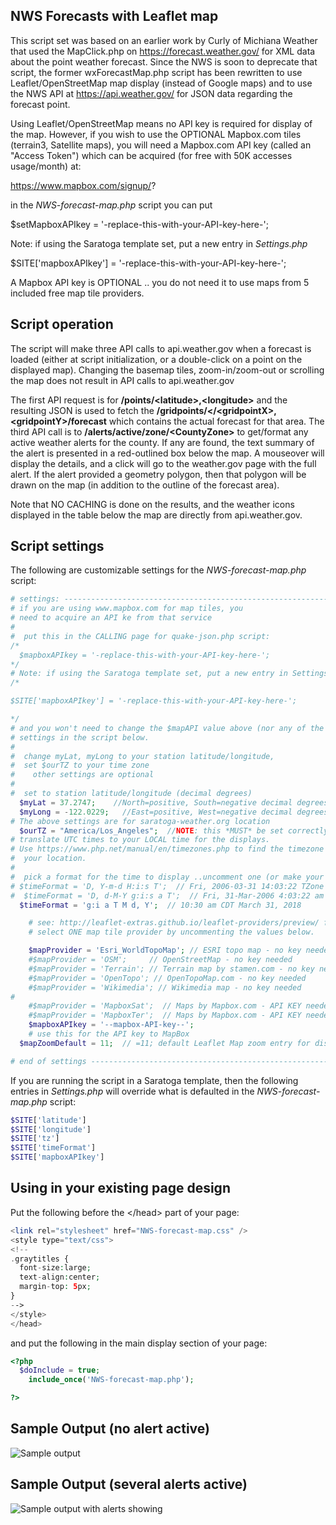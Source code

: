## NWS Forecasts with Leaflet map

This script set was based on an earlier work by Curly of Michiana Weather that used the MapClick.php on https://forecast.weather.gov/ for XML data
about the point weather forecast.  Since the NWS is soon to deprecate that script, the former wxForecastMap.php script has
been rewritten to use Leaflet/OpenStreetMap map display (instead of Google maps) and to use the NWS API at https://api.weather.gov/ for
JSON data regarding the forecast point.

Using Leaflet/OpenStreetMap means no API key is required for display of the map. However, if you wish to use the OPTIONAL Mapbox.com tiles (terrain3, Satellite maps), you will need a Mapbox.com API key (called an "Access Token") which can be acquired (for free with 50K accesses usage/month) at:

https://www.mapbox.com/signup/?

in the _NWS-forecast-map.php_ script you can put

$setMapboxAPIkey = '-replace-this-with-your-API-key-here-';

Note: if using the Saratoga template set, put a new entry in _Settings.php_

$SITE['mapboxAPIkey'] = '-replace-this-with-your-API-key-here-';

A Mapbox API key is OPTIONAL .. you do not need it to use maps from 5 included free map tile providers.

## Script operation

The script will make three API calls to api.weather.gov when a forecast is loaded (either at script initialization, or a double-click on a point on the displayed map).  Changing the basemap tiles, zoom-in/zoom-out or scrolling the map does not result in API calls to api.weather.gov

The first API request is for **/points/&lt;latitude>,&lt;longitude>** and the resulting JSON is used to fetch the **/gridpoints/&lt;<WFO>/&lt;gridpointX>,&lt;gridpointY>/forecast** which contains the actual forecast for that area.
The third API call is to **/alerts/active/zone/&lt;CountyZone>** to get/format any active weather alerts for the county.
If any are found, the text summary of the alert is presented in a red-outlined box below the map.  A mouseover will display the details, and a click will go to the weather.gov page with the full alert.  If the alert provided a geometry polygon, then that polygon will be drawn on the map (in addition to the outline of the forecast area).

Note that NO CACHING is done on the results, and the weather icons displayed in the table below the map are directly from api.weather.gov.

## Script settings

The following are customizable settings for the _NWS-forecast-map.php_ script:

```php
# settings: --------------------------------------------------------------------
# if you are using www.mapbox.com for map tiles, you
# need to acquire an API ke from that service
#
#  put this in the CALLING page for quake-json.php script:
/*
  $mapboxAPIkey = '-replace-this-with-your-API-key-here-';
*/
# Note: if using the Saratoga template set, put a new entry in Settings.php
/*

$SITE['mapboxAPIkey'] = '-replace-this-with-your-API-key-here-';

*/
# and you won't need to change the $mapAPI value above (nor any of the other
# settings in the script below.
#
#  change myLat, myLong to your station latitude/longitude,
#  set $ourTZ to your time zone
#    other settings are optional
#
#  set to station latitude/longitude (decimal degrees)
  $myLat = 37.2747;    //North=positive, South=negative decimal degrees
  $myLong = -122.0229;   //East=positive, West=negative decimal degrees
# The above settings are for saratoga-weather.org location
  $ourTZ = "America/Los_Angeles";  //NOTE: this *MUST* be set correctly to
# translate UTC times to your LOCAL time for the displays.
# Use https://www.php.net/manual/en/timezones.php to find the timezone suitable for
#  your location.
#
#  pick a format for the time to display ..uncomment one (or make your own)
# $timeFormat = 'D, Y-m-d H:i:s T';  // Fri, 2006-03-31 14:03:22 TZone
#  $timeFormat = 'D, d-M-Y g:i:s a T';  // Fri, 31-Mar-2006 4:03:22 am TZone
  $timeFormat = 'g:i a T M d, Y';  // 10:30 am CDT March 31, 2018

	# see: http://leaflet-extras.github.io/leaflet-providers/preview/ for additional maps
	# select ONE map tile provider by uncommenting the values below.

	$mapProvider = 'Esri_WorldTopoMap'; // ESRI topo map - no key needed
	#$mapProvider = 'OSM';     // OpenStreetMap - no key needed
	#$mapProvider = 'Terrain'; // Terrain map by stamen.com - no key needed
	#$mapProvider = 'OpenTopo'; // OpenTopoMap.com - no key needed
	#$mapProvider = 'Wikimedia'; // Wikimedia map - no key needed
#
	#$mapProvider = 'MapboxSat';  // Maps by Mapbox.com - API KEY needed in $mapboxAPIkey
	#$mapProvider = 'MapboxTer';  // Maps by Mapbox.com - API KEY needed in $mapboxAPIkey
	$mapboxAPIkey = '--mapbox-API-key--';
	# use this for the API key to MapBox
  $mapZoomDefault = 11;  // =11; default Leaflet Map zoom entry for display (1=world, 14=street)

# end of settings -------------------------------------------------------------

```

If you are running the script in a Saratoga template, then the following entries in _Settings.php_ will
override what is defaulted in the _NWS-forecast-map.php_ script:

```php
$SITE['latitude']
$SITE['longitude']
$SITE['tz']
$SITE['timeFormat']
$SITE['mapboxAPIkey']
```

## Using in your existing page design

Put the following before the &lt;/head> part of your page:

```php
<link rel="stylesheet" href="NWS-forecast-map.css" />
<style type="text/css">
<!--
.graytitles {
  font-size:large;
  text-align:center;
  margin-top: 5px;
}
-->
</style>
</head>
```
and put the following in the main display section of your page:

```php
<?php
  $doInclude = true;
	include_once('NWS-forecast-map.php');

?>
```
## Sample Output (no alert active)

<img src="./sample-output.png" alt="Sample output"/>

## Sample Output (several alerts active)

<img src="./sample-output-alerts.png" alt="Sample output with alerts showing"/>
